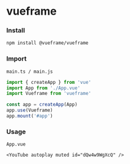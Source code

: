 # vueframe

### Install

```bash
npm install @vueframe/vueframe
```

### Import

``main.ts / main.js``

```js
import { createApp } from 'vue'
import App from './App.vue'
import Vueframe from 'vueframe'

const app = createApp(App)
app.use(Vueframe)
app.mount('#app')
```

### Usage

``App.vue``

```vue
<YouTube autoplay muted id="dQw4w9WgXcQ" />
```

